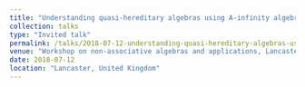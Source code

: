```yaml
---
title: "Understanding quasi-hereditary algebras using A-infinity algebras"
collection: talks
type: "Invited talk"
permalink: /talks/2018-07-12-understanding-quasi-hereditary-algebras-using-a-infinity-algebras
venue: "Workshop on non-associative algebras and applications, Lancaster University"
date: 2018-07-12
location: "Lancaster, United Kingdom"
---
```


